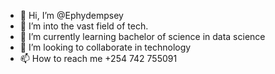 - 👋 Hi, I’m @Ephydempsey
- 👀 I’m into the vast field of tech.
- 🌱 I’m currently learning bachelor of science in data science
- 💞️ I’m looking to collaborate in technology
- 📫 How to reach me +254 742 755091

<!---
Ephydempsey/Ephydempsey is a ✨ special ✨ repository because its `README.md` (this file) appears on your GitHub profile.
You can click the Preview link to take a look at your changes.
--->
